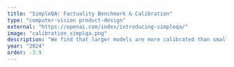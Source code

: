 ```yaml
---
title: "SimpleQA: Factuality Benchmark & Calibration" 
type: "computer-vision product-design"
external: "https://openai.com/index/introducing-simpleqa/"
image: "calibration_simplqa.png"
description: "We find that larger models are more calibrated than smaller with SimpleQA"
year: "2024"
order: -3.9
---
```

